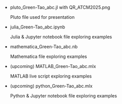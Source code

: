 - pluto_Green-Tao_abc.jl with QR_ATCM2025.png

  Pluto file used for presentation

- julia_Green-Tao_abc.ipynb

  Julia & Jupyter notebook file exploring examples

- mathematica_Green-Tao_abc.nb
  
  Mathematica file exploring examples

- (upcoming) MATLAB_Green-Tao_abc.mlx 
  
  MATLAB live script exploring examples

- (upcoming) python_Green-Tao_abc.mlx 
  
  Python & Jupyter notebook file exploring examples
